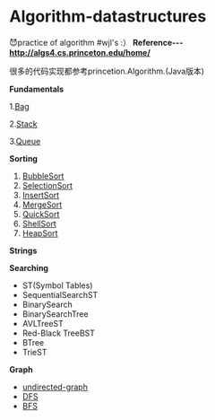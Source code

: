 # Algorithm-datastructures
:smiling_imp:practice of algorithm
#wjl's :）
**Reference---http://algs4.cs.princeton.edu/home/**

很多的代码实现都参考princetion.Algorithm.(Java版本)

**Fundamentals**

   1.[Bag](https://github.com/ra7more/Algorithm-datastructures/tree/master/Fundamentals/Bag)

   2.[Stack](https://github.com/ra7more/Algorithm-datastructures/tree/master/Fundamentals/Stack)

   3.[Queue](https://github.com/ra7more/Algorithm-datastructures/tree/master/Fundamentals/Queue)



**Sorting**

1. [BubbleSort](https://github.com/ra7more/Algorithm-datastructures/tree/master/SortingAlgorithm/BubbleSort)
2. [SelectionSort](https://github.com/ra7more/Algorithm-datastructures/tree/master/SortingAlgorithm/SelectionSort)
3. [InsertSort](https://github.com/ra7more/Algorithm-datastructures/tree/master/SortingAlgorithm/InsertSort)
4. [MergeSort](https://github.com/ra7more/Algorithm-datastructures/tree/master/SortingAlgorithm/MergeSort)
5. [QuickSort](https://github.com/ra7more/Algorithm-datastructures/tree/master/SortingAlgorithm/QuickSort)
6. [ShellSort](https://github.com/ra7more/Algorithm-datastructures/tree/master/SortingAlgorithm/ShellSort)
7. [HeapSort](https://github.com/ra7more/Algorithm-datastructures/tree/master/SortingAlgorithm/HeapSort)



**Strings**



**Searching**

- ST(Symbol Tables)
- SequentialSearchST
- BinarySearch
- BinarySearchTree
- AVLTreeST
- Red-Black TreeBST
- BTree
- TrieST



**Graph**

- [undirected-graph](https://github.com/ra7more/Algorithm-datastructures/Graphs/undirected-graph)
- [DFS](https://github.com/ra7more/Algorithm-datastructures/tree/master/Graphs/Depth-first-search(DFS))
- [BFS](https://github.com/ra7more/Algorithm-datastructures/tree/master/Graphs/Breadth-first-search(BFS))

